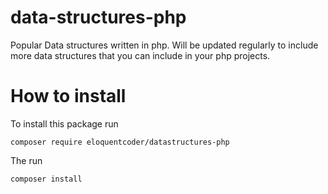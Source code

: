 # data-structures-php
Popular Data structures written in php. Will be updated regularly to include more data structures that you can include in your php projects.

# How to install
To install this package run 
````
composer require eloquentcoder/datastructures-php
````

The run
````
composer install
````